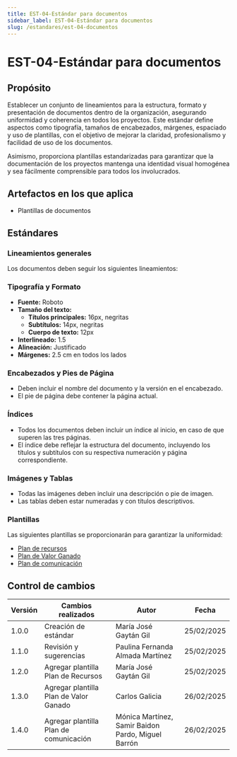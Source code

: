 ```yaml
---
title: EST-04-Estándar para documentos
sidebar_label: EST-04-Estándar para documentos
slug: /estandares/est-04-documentos
---
```

# EST-04-Estándar para documentos

## Propósito

Establecer un conjunto de lineamientos para la estructura, formato y presentación de documentos dentro de la organización, asegurando uniformidad y coherencia en todos los proyectos. Este estándar define aspectos como tipografía, tamaños de encabezados, márgenes, espaciado y uso de plantillas, con el objetivo de mejorar la claridad, profesionalismo y facilidad de uso de los documentos.

Asimismo, proporciona plantillas estandarizadas para garantizar que la documentación de los proyectos mantenga una identidad visual homogénea y sea fácilmente comprensible para todos los involucrados.

## Artefactos en los que aplica

- Plantillas de documentos

## Estándares

### Lineamientos generales

Los documentos deben seguir los siguientes lineamientos:

### Tipografía y Formato

- **Fuente:** Roboto
- **Tamaño del texto:**
  - **Títulos principales:** 16px, negritas
  - **Subtítulos:** 14px, negritas
  - **Cuerpo de texto:** 12px
- **Interlineado:** 1.5
- **Alineación:** Justificado
- **Márgenes:** 2.5 cm en todos los lados

### Encabezados y Pies de Página

- Deben incluir el nombre del documento y la versión en el encabezado.
- El pie de página debe contener la página actual.

### Índices

- Todos los documentos deben incluir un índice al inicio, en caso de que superen las tres páginas.
- El índice debe reflejar la estructura del documento, incluyendo los títulos y subtítulos con su respectiva numeración y página correspondiente.

### Imágenes y Tablas

- Todas las imágenes deben incluir una descripción o pie de imagen.
- Las tablas deben estar numeradas y con títulos descriptivos.

### Plantillas

Las siguientes plantillas se proporcionarán para garantizar la uniformidad:

- [Plan de recursos](https://docs.google.com/spreadsheets/d/1l9sozA4-pirESKvt-Jo-sBXn0wlooPDDNuYwdRNeOhg/edit?gid=965036233#gid=965036233)
- [Plan de Valor Ganado](https://docs.google.com/spreadsheets/d/1dOW5fjgkyB4axG_45Fw_hiLksbt_gPMQJs9H98_bPGg/edit?gid=0#gid=0)
- [Plan de comunicación](https://docs.google.com/document/d/18GNWAAV9o4mgwpx2-ZBG6ccsrwgah2GpsDFXXCgi7ok/edit?usp=sharing)

## Control de cambios

| Versión | Cambios realizados                      | Autor                                 | Fecha      |
| -------- | --------------------------------------- | ------------------------------------- | ---------- |
| 1.0.0    | Creación de estándar                  | María José Gaytán Gil              | 25/02/2025 |
| 1.1.0    | Revisión y sugerencias                 | Paulina Fernanda Almada Martínez     | 25/02/2025 |
| 1.2.0    | Agregar plantilla Plan de Recursos      | María José Gaytán Gil              | 25/02/2025 |
| 1.3.0    | Agregar plantilla Plan de Valor Ganado  | Carlos Galicia                        | 26/02/2025 |
| 1.4.0    | Agregar plantilla Plan de comunicación | Mónica Martínez, Samir Baidon Pardo, Miguel Barrón | 26/02/2025 |
